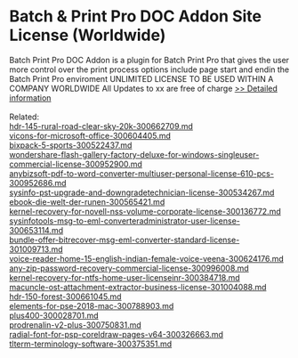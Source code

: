 # Batch & Print Pro DOC Addon Site License (Worldwide)
Batch Print Pro DOC Addon is a plugin for Batch Print Pro that gives the user more control over the print process options include page start and endin the Batch Print Pro enviroment
UNLIMITED LICENSE TO BE USED WITHIN A COMPANY WORLDWIDE
All Updates to xx are free of charge
[>> Detailed information](https://secure.shareit.com/shareit/product.html?productid=300449316&affiliateid=200057808)<br/><br/>Related:
<br />[hdr-145-rural-road-clear-sky-20k-300662709.md](https://github.com/downloadplanet/downloadplanet/blob/main/hdr-145-rural-road-clear-sky-20k-300662709.md)<br />[vicons-for-microsoft-office-300604405.md](https://github.com/downloadplanet/downloadplanet/blob/main/vicons-for-microsoft-office-300604405.md)<br />[bixpack-5-sports-300522437.md](https://github.com/downloadplanet/downloadplanet/blob/main/bixpack-5-sports-300522437.md)<br />[wondershare-flash-gallery-factory-deluxe-for-windows-singleuser-commercial-license-300952900.md](https://github.com/downloadplanet/downloadplanet/blob/main/wondershare-flash-gallery-factory-deluxe-for-windows-singleuser-commercial-license-300952900.md)<br />[anybizsoft-pdf-to-word-converter-multiuser-personal-license-610-pcs-300952686.md](https://github.com/downloadplanet/downloadplanet/blob/main/anybizsoft-pdf-to-word-converter-multiuser-personal-license-610-pcs-300952686.md)<br />[sysinfo-pst-upgrade-and-downgradetechnician-license-300534267.md](https://github.com/downloadplanet/downloadplanet/blob/main/sysinfo-pst-upgrade-and-downgradetechnician-license-300534267.md)<br />[ebook-die-welt-der-runen-300565421.md](https://github.com/downloadplanet/downloadplanet/blob/main/ebook-die-welt-der-runen-300565421.md)<br />[kernel-recovery-for-novell-nss-volume-corporate-license-300136772.md](https://github.com/downloadplanet/downloadplanet/blob/main/kernel-recovery-for-novell-nss-volume-corporate-license-300136772.md)<br />[sysinfotools-msg-to-eml-converteradministrator-user-license-300653114.md](https://github.com/downloadplanet/downloadplanet/blob/main/sysinfotools-msg-to-eml-converteradministrator-user-license-300653114.md)<br />[bundle-offer-bitrecover-msg-eml-converter-standard-license-301009713.md](https://github.com/downloadplanet/downloadplanet/blob/main/bundle-offer-bitrecover-msg-eml-converter-standard-license-301009713.md)<br />[voice-reader-home-15-english-indian-female-voice-veena-300624176.md](https://github.com/downloadplanet/downloadplanet/blob/main/voice-reader-home-15-english-indian-female-voice-veena-300624176.md)<br />[any-zip-password-recovery-commercial-license-300996008.md](https://github.com/downloadplanet/downloadplanet/blob/main/any-zip-password-recovery-commercial-license-300996008.md)<br />[kernel-recovery-for-ntfs-home-user-licenseinr-300384718.md](https://github.com/downloadplanet/downloadplanet/blob/main/kernel-recovery-for-ntfs-home-user-licenseinr-300384718.md)<br />[macuncle-ost-attachment-extractor-business-license-301004088.md](https://github.com/downloadplanet/downloadplanet/blob/main/macuncle-ost-attachment-extractor-business-license-301004088.md)<br />[hdr-150-forest-300661045.md](https://github.com/downloadplanet/downloadplanet/blob/main/hdr-150-forest-300661045.md)<br />[elements-for-pse-2018-mac-300788903.md](https://github.com/downloadplanet/downloadplanet/blob/main/elements-for-pse-2018-mac-300788903.md)<br />[plus400-300028701.md](https://github.com/downloadplanet/downloadplanet/blob/main/plus400-300028701.md)<br />[prodrenalin-v2-plus-300750831.md](https://github.com/downloadplanet/downloadplanet/blob/main/prodrenalin-v2-plus-300750831.md)<br />[radial-font-for-psp-coreldraw-pages-v64-300326663.md](https://github.com/downloadplanet/downloadplanet/blob/main/radial-font-for-psp-coreldraw-pages-v64-300326663.md)<br />[tlterm-terminology-software-300375351.md](https://github.com/downloadplanet/downloadplanet/blob/main/tlterm-terminology-software-300375351.md)